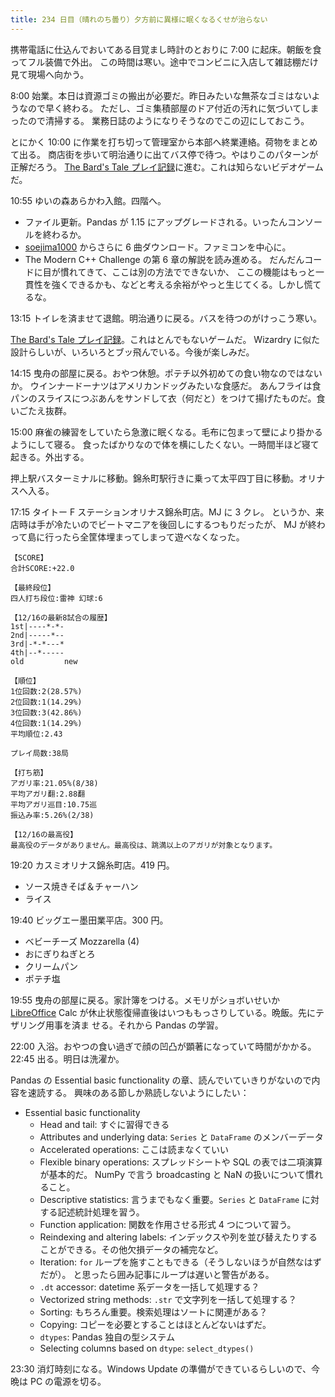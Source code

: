 ```yaml
---
title: 234 日目（晴れのち曇り）夕方前に異様に眠くなるくせが治らない
---
```


携帯電話に仕込んでおいてある目覚まし時計のとおりに 7:00 に起床。朝飯を食ってフル装備で外出。
この時間は寒い。途中でコンビニに入店して雑誌棚だけ見て現場へ向かう。

8:00 始業。本日は資源ゴミの搬出が必要だ。昨日みたいな無茶なゴミはないようなので早く終わる。
ただし、ゴミ集積部屋のドア付近の汚れに気づいてしまったので清掃する。
業務日誌のようになりそうなのでこの辺にしておこう。

とにかく 10:00 に作業を打ち切って管理室から本部へ終業連絡。荷物をまとめて出る。
商店街を歩いて明治通りに出てバス停で待つ。やはりこのパターンが正解だろう。
[The Bard's Tale プレイ記録][metal]に進む。これは知らないビデオゲームだ。

10:55 ゆいの森あらかわ入館。四階へ。

* ファイル更新。Pandas が 1.15 にアップグレードされる。いったんコンソールを終わるか。
* [soejima1000] からさらに 6 曲ダウンロード。ファミコンを中心に。
* The Modern C++ Challenge の第 6 章の解説を読み進める。
  だんだんコードに目が慣れてきて、ここは別の方法でできないか、
  ここの機能はもっと一貫性を強くできるかも、などと考える余裕がやっと生じてくる。しかし慌てるな。

13:15 トイレを済ませて退館。明治通りに戻る。バスを待つのがけっこう寒い。

[The Bard's Tale プレイ記録][metal]。これはとんでもないゲームだ。
Wizardry に似た設計らしいが、いろいろとブッ飛んでいる。今後が楽しみだ。

14:15 曳舟の部屋に戻る。おやつ休憩。ポテチ以外初めての食い物なのではないか。
ウインナードーナツはアメリカンドッグみたいな食感だ。
あんフライは食パンのスライスにつぶあんをサンドして衣（何だと）をつけて揚げたものだ。食いごたえ抜群。

15:00 麻雀の練習をしていたら急激に眠くなる。毛布に包まって壁により掛かるようにして寝る。
食ったばかりなので体を横にしたくない。一時間半ほど寝て起きる。外出する。

押上駅バスターミナルに移動。錦糸町駅行きに乗って太平四丁目に移動。オリナスへ入る。

17:15 タイトー F ステーションオリナス錦糸町店。MJ に 3 クレ。
というか、来店時は手が冷たいのでビートマニアを後回しにするつもりだったが、
MJ が終わって島に行ったら全筐体埋まってしまって遊べなくなった。

```text
【SCORE】
合計SCORE:+22.0

【最終段位】
四人打ち段位:雷神 幻球:6

【12/16の最新8試合の履歴】
1st|----*-*-
2nd|-----*--
3rd|-*-*---*
4th|--*-----
old         new

【順位】
1位回数:2(28.57%)
2位回数:1(14.29%)
3位回数:3(42.86%)
4位回数:1(14.29%)
平均順位:2.43

プレイ局数:38局

【打ち筋】
アガリ率:21.05%(8/38)
平均アガリ翻:2.88翻
平均アガリ巡目:10.75巡
振込み率:5.26%(2/38)

【12/16の最高役】
最高役のデータがありません。最高役は、跳満以上のアガリが対象となります。
```

19:20 カスミオリナス錦糸町店。419 円。

* ソース焼きそば＆チャーハン
* ライス

19:40 ビッグエー墨田業平店。300 円。

* ベビーチーズ Mozzarella (4)
* おにぎりねぎとろ
* クリームパン
* ポテチ塩

19:55 曳舟の部屋に戻る。家計簿をつける。メモリがショボいせいか [LibreOffice]
Calc が休止状態復帰直後はいつももっさりしている。晩飯。先にテザリング用事を済ま
せる。それから Pandas の学習。

22:00 入浴。おやつの食い過ぎで顔の凹凸が顕著になっていて時間がかかる。22:45 出る。明日は洗濯か。

Pandas の Essential basic functionality の章、読んでいていきりがないので内容を速読する。
興味のある節しか熟読しないようにしたい：

* Essential basic functionality
  * Head and tail: すぐに習得できる
  * Attributes and underlying data: `Series` と `DataFrame` のメンバーデータ
  * Accelerated operations: ここは読まなくていい
  * Flexible binary operations: スプレッドシートや SQL の表では二項演算が基本的だ。
    NumPy で言う broadcasting と NaN の扱いについて慣れること。
  * Descriptive statistics: 言うまでもなく重要。`Series` と `DataFrame` に対する記述統計処理を習う。
  * Function application: 関数を作用させる形式 4 つについて習う。
  * Reindexing and altering labels: インデックスや列を並び替えたりすることができる。その他欠損データの補完など。
  * Iteration: `for` ループを施すこともできる（そうしないほうが自然なはずだが）。
    と思ったら囲み記事にループは遅いと警告がある。
  * `.dt` accessor: datetime 系データを一括して処理する？
  * Vectorized string methods: `.str` で文字列を一括して処理する？
  * Sorting: もちろん重要。検索処理はソートに関連がある？
  * Copying: コピーを必要とすることはほとんどないはずだ。
  * `dtypes`: Pandas 独自の型システム
  * Selecting columns based on `dtype`: `select_dtypes()`

23:30 消灯時刻になる。Windows Update の準備ができているらしいので、今晩は PC の電源を切る。

[LibreOffice]: https://www.libreoffice.org/
[metal]: http://metal.the-ninja.jp/
[soejima1000]: https://www.youtube.com/user/soejima1000/videos
